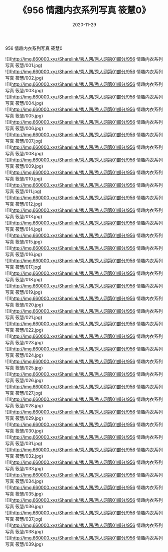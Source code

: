 ﻿---
layout: post
title:  《956 情趣内衣系列写真 筱慧0》
date:   2020-11-29
img: http://img.660000.xyz/Sharelink/秀人网/秀人网第01部分/956 情趣内衣系列写真 筱慧0/000.jpg
categories: [美女, 清纯, 唯美]
---

956 情趣内衣系列写真 筱慧0

  ![](http://img.660000.xyz/Sharelink/秀人网/秀人网第01部分/956 情趣内衣系列写真 筱慧/001.jpg) <br> ![](http://img.660000.xyz/Sharelink/秀人网/秀人网第01部分/956 情趣内衣系列写真 筱慧/002.jpg) <br> ![](http://img.660000.xyz/Sharelink/秀人网/秀人网第01部分/956 情趣内衣系列写真 筱慧/003.jpg) <br> ![](http://img.660000.xyz/Sharelink/秀人网/秀人网第01部分/956 情趣内衣系列写真 筱慧/004.jpg) <br> ![](http://img.660000.xyz/Sharelink/秀人网/秀人网第01部分/956 情趣内衣系列写真 筱慧/005.jpg) <br> ![](http://img.660000.xyz/Sharelink/秀人网/秀人网第01部分/956 情趣内衣系列写真 筱慧/006.jpg) <br> ![](http://img.660000.xyz/Sharelink/秀人网/秀人网第01部分/956 情趣内衣系列写真 筱慧/007.jpg) <br> ![](http://img.660000.xyz/Sharelink/秀人网/秀人网第01部分/956 情趣内衣系列写真 筱慧/008.jpg) <br> ![](http://img.660000.xyz/Sharelink/秀人网/秀人网第01部分/956 情趣内衣系列写真 筱慧/009.jpg) <br> ![](http://img.660000.xyz/Sharelink/秀人网/秀人网第01部分/956 情趣内衣系列写真 筱慧/010.jpg) <br> ![](http://img.660000.xyz/Sharelink/秀人网/秀人网第01部分/956 情趣内衣系列写真 筱慧/011.jpg) <br> ![](http://img.660000.xyz/Sharelink/秀人网/秀人网第01部分/956 情趣内衣系列写真 筱慧/012.jpg) <br> ![](http://img.660000.xyz/Sharelink/秀人网/秀人网第01部分/956 情趣内衣系列写真 筱慧/013.jpg) <br> ![](http://img.660000.xyz/Sharelink/秀人网/秀人网第01部分/956 情趣内衣系列写真 筱慧/014.jpg) <br> ![](http://img.660000.xyz/Sharelink/秀人网/秀人网第01部分/956 情趣内衣系列写真 筱慧/015.jpg) <br> ![](http://img.660000.xyz/Sharelink/秀人网/秀人网第01部分/956 情趣内衣系列写真 筱慧/016.jpg) <br> ![](http://img.660000.xyz/Sharelink/秀人网/秀人网第01部分/956 情趣内衣系列写真 筱慧/017.jpg) <br> ![](http://img.660000.xyz/Sharelink/秀人网/秀人网第01部分/956 情趣内衣系列写真 筱慧/018.jpg) <br> ![](http://img.660000.xyz/Sharelink/秀人网/秀人网第01部分/956 情趣内衣系列写真 筱慧/019.jpg) <br> ![](http://img.660000.xyz/Sharelink/秀人网/秀人网第01部分/956 情趣内衣系列写真 筱慧/020.jpg) <br> ![](http://img.660000.xyz/Sharelink/秀人网/秀人网第01部分/956 情趣内衣系列写真 筱慧/021.jpg) <br> ![](http://img.660000.xyz/Sharelink/秀人网/秀人网第01部分/956 情趣内衣系列写真 筱慧/022.jpg) <br> ![](http://img.660000.xyz/Sharelink/秀人网/秀人网第01部分/956 情趣内衣系列写真 筱慧/023.jpg) <br> ![](http://img.660000.xyz/Sharelink/秀人网/秀人网第01部分/956 情趣内衣系列写真 筱慧/024.jpg) <br> ![](http://img.660000.xyz/Sharelink/秀人网/秀人网第01部分/956 情趣内衣系列写真 筱慧/025.jpg) <br> ![](http://img.660000.xyz/Sharelink/秀人网/秀人网第01部分/956 情趣内衣系列写真 筱慧/026.jpg) <br> ![](http://img.660000.xyz/Sharelink/秀人网/秀人网第01部分/956 情趣内衣系列写真 筱慧/027.jpg) <br> ![](http://img.660000.xyz/Sharelink/秀人网/秀人网第01部分/956 情趣内衣系列写真 筱慧/028.jpg) <br> ![](http://img.660000.xyz/Sharelink/秀人网/秀人网第01部分/956 情趣内衣系列写真 筱慧/029.jpg) <br> ![](http://img.660000.xyz/Sharelink/秀人网/秀人网第01部分/956 情趣内衣系列写真 筱慧/030.jpg) <br> ![](http://img.660000.xyz/Sharelink/秀人网/秀人网第01部分/956 情趣内衣系列写真 筱慧/031.jpg) <br> ![](http://img.660000.xyz/Sharelink/秀人网/秀人网第01部分/956 情趣内衣系列写真 筱慧/032.jpg) <br> ![](http://img.660000.xyz/Sharelink/秀人网/秀人网第01部分/956 情趣内衣系列写真 筱慧/033.jpg) <br> ![](http://img.660000.xyz/Sharelink/秀人网/秀人网第01部分/956 情趣内衣系列写真 筱慧/034.jpg) <br> ![](http://img.660000.xyz/Sharelink/秀人网/秀人网第01部分/956 情趣内衣系列写真 筱慧/035.jpg) <br> ![](http://img.660000.xyz/Sharelink/秀人网/秀人网第01部分/956 情趣内衣系列写真 筱慧/036.jpg) <br> ![](http://img.660000.xyz/Sharelink/秀人网/秀人网第01部分/956 情趣内衣系列写真 筱慧/037.jpg) <br> ![](http://img.660000.xyz/Sharelink/秀人网/秀人网第01部分/956 情趣内衣系列写真 筱慧/038.jpg) <br> ![](http://img.660000.xyz/Sharelink/秀人网/秀人网第01部分/956 情趣内衣系列写真 筱慧/039.jpg) <br>